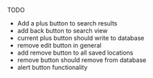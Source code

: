 TODO 
- Add a plus button to search results 
- add back button to search view
- current plus button should write to database
- remove edit button in general
- add remove button to all saved locations
- remove button should remove from database
- alert button functionality